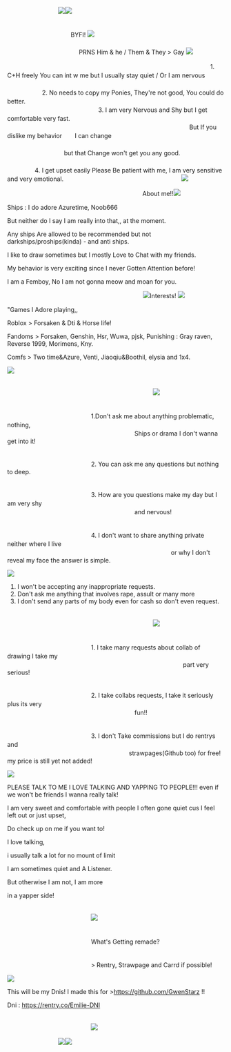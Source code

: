 　 　ﾠ　　 　ﾠ　![](https://64.media.tumblr.com/804f4366d12b69ed608ce395708f331f/743e571c1fa3fc46-15/s400x600/d5be0964a3909e80dd665c4477ef2c232ee42d93.pnj)![](https://64.media.tumblr.com/804f4366d12b69ed608ce395708f331f/743e571c1fa3fc46-15/s400x600/d5be0964a3909e80dd665c4477ef2c232ee42d93.pnj)

 　ﾠ　 　ﾠ　 　ﾠ　 　ﾠ　 　ﾠ　 　ﾠ　 　ﾠ　 　ﾠ　 　ﾠ　 　ﾠ　 　ﾠ　 　ﾠ　 　ﾠﾠ　 　　ﾠ　 BYFI! ![](https://64.media.tumblr.com/7bab2883525186e9caee217305536880/730c5137d4ee499f-8b/s250x400/8b97dd6170fd87ba596b2451e777ec879354919a.gifv)
 　ﾠ　 　ﾠ　 　ﾠ　 　ﾠ　 　ﾠ　 　ﾠ　 　ﾠ　 　ﾠ　 　ﾠ　 　ﾠ　 　ﾠ　 　ﾠ　 　ﾠ 　ﾠ　 　ﾠ　 　ﾠ　 　ﾠ　 　ﾠ　 　ﾠ　 　ﾠ　 　ﾠ　　　ﾠ　　ﾠﾠPRNS Him & he / Them & They > Gay ![](https://64.media.tumblr.com/fefdf6e1233a3c304c8b81430f563924/1de749942c7734be-3c/s75x75_c1/a17cb1d0133a374ba7c72b7111f83b62698219dc.pnj)

 　ﾠ　 　ﾠ　 　ﾠ　 　ﾠ　 　ﾠ　 　ﾠ　 　ﾠ　 　ﾠ　 　ﾠ　 　ﾠ　　ﾠ1. C+H freely You can int w me but I usually stay quiet / Or I am nervous
 　ﾠ　 　ﾠ　 　ﾠ　 　ﾠ　 　ﾠ　 　ﾠ　 　ﾠ　 　ﾠ　 　ﾠ　 　ﾠ　 　ﾠ　 　ﾠ　 　ﾠ　　ﾠ　ﾠ2. No needs to copy my Ponies, They're not good, You could do better.
   　ﾠ　 　ﾠ　 　ﾠ　 　ﾠ　 　ﾠ　 　ﾠ　 　ﾠ　 　ﾠ　 　ﾠ　 　ﾠ　 　ﾠ　 　ﾠ　 　ﾠ　　ﾠ 　 　 　　3. I am very Nervous and Shy but I get comfortable very fast. 
   　ﾠ　 　ﾠ　 　ﾠ　 　ﾠ　 　ﾠ　 　ﾠ　 　ﾠ　 　ﾠ　 　ﾠ　 　ﾠ　 　ﾠ　 　ﾠ　 　ﾠ　　ﾠ　　　　 　ﾠﾠ 　 　 　 　 　But If you dislike my behavior ﾠﾠI can change 
ﾠﾠ   　ﾠ　 　ﾠ　 　ﾠ　 　ﾠ　 　ﾠ　 　ﾠ　 　ﾠ　 　ﾠ　 　ﾠ　 　ﾠ　 　ﾠ　 　ﾠ　 　ﾠ　　ﾠ　　　　 　ﾠﾠ 　 　 　 　 　　 　　but that Change won't get you any good.
   　ﾠ　 　ﾠ　 　ﾠ　 　ﾠ　 　ﾠ　 　ﾠ　 　ﾠ　 　ﾠ　 　ﾠ　 　ﾠ　 　ﾠ　 　ﾠ　 　ﾠ　　ﾠ 　 　 　　4. I get upset easily Please Be patient with me, I am very sensitive and very emotional.
 　ﾠ　 　ﾠ　 　ﾠ　　ﾠ 　 　  　ﾠ　 　　![](https://64.media.tumblr.com/a0252aaeb3f0cacc2070f08a4ea59fed/340efd899e8b73b6-44/s400x600/5dfc40d1e3a68c92caeb405d7ae5267c081583b9.pnj)

   　ﾠ　 　ﾠ　 　ﾠ　 　ﾠ　 　ﾠ　 　ﾠ　 　ﾠ　 About me!!![](https://64.media.tumblr.com/4e5589db22130c6578d06e0f1a40c003/7a3dc2e46165c073-9d/s250x400/bb49e8b3ff533585f0d931b3169f71e6bb7d13b8.gifv)

Ships :    I do adore Azuretime, Noob666 

But neither do I say I am really into that,, at the moment.

Any ships Are allowed to be recommended but not darkships/proships(kinda) - and anti ships.

I like to draw  sometimes but I mostly Love to Chat with my friends.

My behavior is very exciting since I never Gotten Attention before!

I am a Femboy, No I am not gonna meow and moan for you.

 　ﾠ　 　ﾠ　 　ﾠ　　ﾠ 　 　  　ﾠ　 　　 　ﾠ　![](https://64.media.tumblr.com/20d36dd976cec46b8bac7689bc940f5d/380051f6afad01ee-52/s75x75_c1/167fb1a3a75f47a314fe6da9b4f7db5c04dd5472.gifv)Interests!
![](https://64.media.tumblr.com/20d36dd976cec46b8bac7689bc940f5d/380051f6afad01ee-52/s75x75_c1/167fb1a3a75f47a314fe6da9b4f7db5c04dd5472.gifv)

"Games I Adore playing,,

Roblox > Forsaken & Dti & Horse life!

Fandoms > Forsaken, Genshin, Hsr, Wuwa, pjsk, Punishing : Gray raven, Reverse 1999, Morimens, Kny.

Comfs > Two time&Azure, Venti, Jiaoqiu&Boothil, elysia and 1x4.

![](https://64.media.tumblr.com/2037d51634e4c1ed5643844960300a43/743e571c1fa3fc46-62/s250x400/8a69e79befb4ab3e110452db2019d4d6eac83c86.pnj)

 　ﾠ　 　ﾠ　 　ﾠ　　ﾠ 　 　  　ﾠ　 　　 　ﾠ　 　ﾠ　 　ﾠ　 　ﾠ　　ﾠ 　 　  　ﾠ　 　　 　ﾠ 　ﾠ　 　　 　ﾠ　 　ﾠ　 　　![](https://64.media.tumblr.com/bfb0fa0aeacff2b88dae1579e4440821/743e571c1fa3fc46-0f/s250x400/4eeb3c0c67ed20c70b04b5c52c0b0b7cb6a89aa2.pnj)

ﾠ 　 　  　ﾠ　 　　 　ﾠ　 　ﾠ　 　ﾠ　 　ﾠ　　ﾠ 　 　  　ﾠ　 　　 　ﾠ 　ﾠ　 　　 　ﾠ　 　ﾠ　 　　1.Don't ask me about anything problematic, nothing,
ﾠ 　 　  　ﾠ　 　　 　ﾠ　 　ﾠ　 　ﾠ　 　ﾠ　　ﾠ 　 　  　ﾠ　 　　 　ﾠ 　ﾠ　 　　 　ﾠ　 　ﾠ　 　　　　　　　　Ships or drama I don't wanna get into it!

ﾠ 　 　  　ﾠ　 　　 　ﾠ　 　ﾠ　 　ﾠ　 　ﾠ　　ﾠ 　 　  　ﾠ　 　　 　ﾠ 　ﾠ　 　　 　ﾠ　 　ﾠ　 　　2. You can ask me any questions but nothing to deep.

ﾠ 　 　  　ﾠ　 　　 　ﾠ　 　ﾠ　 　ﾠ　 　ﾠ　　ﾠ 　 　  　ﾠ　 　　 　ﾠ 　ﾠ　 　　 　ﾠ　 　ﾠ　 　　3. How are you questions make my day but I am very shy
ﾠ 　 　  　ﾠ　 　　 　ﾠ　 　ﾠ　 　ﾠ　 　ﾠ　　ﾠ 　 　  　ﾠ　 　　 　ﾠ 　ﾠ　 　　 　ﾠ　 　ﾠ　 　　　　　　　　and nervous!

ﾠ 　 　  　ﾠ　 　　 　ﾠ　 　ﾠ　 　ﾠ　 　ﾠ　　ﾠ 　 　  　ﾠ　 　　 　ﾠ 　ﾠ　 　　 　ﾠ　 　ﾠ　 　　4. I don't want to share anything private neither where I live
ﾠ 　 　  　ﾠ　 　　 　ﾠ　 　ﾠ　 　ﾠ　 　ﾠ　　ﾠ 　 　  　ﾠ　 　　 　ﾠ 　ﾠ　 　　 　ﾠ　 　ﾠ　 　　　　　or why I don't reveal my face the answer is simple.

![](https://64.media.tumblr.com/2468f2de6c3b0bc87afdffa64ab58afb/743e571c1fa3fc46-d5/s250x400/ba100fab3f559c05282adac2aacfe604d5eb5b74.pnj)

1. I won't be accepting any inappropriate requests.
2. Don't ask me anything that involves rape, assult or many more
3. I don't send any parts of my body even for cash so don't even request.


  ﾠ　 　ﾠ　 　ﾠ　　ﾠ 　 　  　ﾠ　 　　 　ﾠ　 　ﾠ　 　ﾠ　 　ﾠ　　ﾠ 　 　  　ﾠ　 　　 　ﾠ 　ﾠ　 　　 　ﾠ　 　ﾠ　 　　![](https://64.media.tumblr.com/b9383291d447d824cf9b786f85eb77bb/743e571c1fa3fc46-f6/s250x400/534ee8886e78b5f836ee910345ba5a661666c06c.pnj)


ﾠ 　 　  　ﾠ　 　　 　ﾠ　 　ﾠ　 　ﾠ　 　ﾠ　　ﾠ 　 　  　ﾠ　 　　 　ﾠ 　ﾠ　 　　 　ﾠ　 　ﾠ　 　　1. I take many requests about collab of drawing I take my
ﾠ 　 　  　ﾠ　 　　 　ﾠ　 　ﾠ　 　ﾠ　 　ﾠ　　ﾠ 　 　  　ﾠ　 　　 　ﾠ 　ﾠ　 　　 　ﾠ　 　ﾠ　 　　　　　　　part very serious!

ﾠ 　 　  　ﾠ　 　　 　ﾠ　 　ﾠ　 　ﾠ　 　ﾠ　　ﾠ 　 　  　ﾠ　 　　 　ﾠ 　ﾠ　 　　 　ﾠ　 　ﾠ　 　　2. I take collabs requests, I take it seriously plus its very
ﾠ 　 　  　ﾠ　 　　 　ﾠ　 　ﾠ　 　ﾠ　 　ﾠ　　ﾠ 　 　  　ﾠ　 　　 　ﾠ 　ﾠ　 　　 　ﾠ　 　ﾠ　 　　　　　　　　fun!!

ﾠ 　 　  　ﾠ　 　　 　ﾠ　 　ﾠ　 　ﾠ　 　ﾠ　　ﾠ 　 　  　ﾠ　 　　 　ﾠ 　ﾠ　 　　 　ﾠ　 　ﾠ　 　　3. I don't Take commissions but I do rentrys and
ﾠ 　 　  　ﾠ　 　　 　ﾠ　 　ﾠ　 　ﾠ　 　ﾠ　　ﾠ 　 　  　ﾠ　 　　 　ﾠ 　ﾠ　 　　 　ﾠ　 　ﾠ　 　　　　　 　　　strawpages(Github too) for free! my price is still yet not added!

![](https://64.media.tumblr.com/9ea6b068cb799e1b9827b390c08ea919/743e571c1fa3fc46-cf/s250x400/e6681803610bef308d5de38b9fd95e767bf4ec7e.pnj)

PLEASE TALK TO ME I LOVE TALKING AND YAPPING TO PEOPLE!!! even if we won't be friends I wanna really talk!

I am very sweet and comfortable with people I often gone quiet cus I feel left out or just upset,

Do check up on me if you want to!

I love talking,

i usually talk a lot for no mount of limit

I am sometimes quiet and A Listener.

But otherwise I am not, I am more

in a yapper side!

ﾠ 　 　  　ﾠ　 　　 　ﾠ　 　ﾠ　 　ﾠ　 　ﾠ　　ﾠ 　 　  　ﾠ　 　　 　ﾠ 　ﾠ　 　　 　ﾠ　 　ﾠ　 　　![](https://64.media.tumblr.com/8e8a3a530dacdd762f95053b3b977cce/3cc0d46993e2baf8-d7/s250x400/c508c7a3e648d382c25599347e06b54c176c1980.pnj)

ﾠ 　 　  　ﾠ　 　　 　ﾠ　 　ﾠ　 　ﾠ　 　ﾠ　　ﾠ 　 　  　ﾠ　 　　 　ﾠ 　ﾠ　 　　 　ﾠ　 　ﾠ　 　　What's Getting remade? 

ﾠ 　 　  　ﾠ　 　　 　ﾠ　 　ﾠ　 　ﾠ　 　ﾠ　　ﾠ 　 　  　ﾠ　 　　 　ﾠ 　ﾠ　 　　 　ﾠ　 　ﾠ　 　　> Rentry, Strawpage and Carrd if possible!

![](https://64.media.tumblr.com/4d6c7a65a6b6c738f5cc23f09167baeb/743e571c1fa3fc46-9d/s400x600/560c1095b3ec810ae9c603d187a7660e1066793f.pnj)

This will be my Dnis! I made this for >https://github.com/GwenStarz !!

Dni : https://rentry.co/Emilie-DNI

ﾠ 　 　  　ﾠ　 　　 　ﾠ　 　ﾠ　 　ﾠ　 　ﾠ　　ﾠ 　 　  　ﾠ　 　　 　ﾠ 　ﾠ　 　　 　ﾠ　 　ﾠ　 　　![](https://64.media.tumblr.com/e92586492b5014273c96c02d91c7dcfd/743e571c1fa3fc46-fb/s400x600/9e6c93bddb72a17ac685913b78fcd4034a2bdbfd.pnj)

　 　ﾠ　　 　ﾠ　![](https://64.media.tumblr.com/9e31ca9bad622ee3601b646e21492316/743e571c1fa3fc46-9e/s400x600/5ae0de8f99ae8ae492264880a3edc7a395c228c2.pnj)![](https://64.media.tumblr.com/9e31ca9bad622ee3601b646e21492316/743e571c1fa3fc46-9e/s400x600/5ae0de8f99ae8ae492264880a3edc7a395c228c2.pnj)
